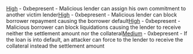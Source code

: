 [High](High-0xbepresent_-_Malicious_lender_can_assign_his_own_commitment_to_another_victim_lender/README.md) - 0xbepresent - Malicious lender can assign his own commitment to another victim lender[High](High-0xbepresent_-_Malicious_lender_can_block_borrower_repayment_causing_the_borrower_default/README.md) - 0xbepresent - Malicious lender can block borrower repayment causing the borrower default[High](High-0xbepresent_-_Malicious_borrower_can_block_liquidations_causing_the_lender_to_receive_neither_the_settlement_amount_nor_the_collateral/README.md) - 0xbepresent - Malicious borrower can block liquidations causing the lender to receive neither the settlement amount nor the collateral[Medium](Medium-0xbepresent_-_If_the_loan_is_into_default,_an_attacker_can_force_to_the_lender_to_receive_the_collateral_instead_the_settlement_amount/README.md) - 0xbepresent - If the loan is into default, an attacker can force to the lender to receive the collateral instead the settlement amount